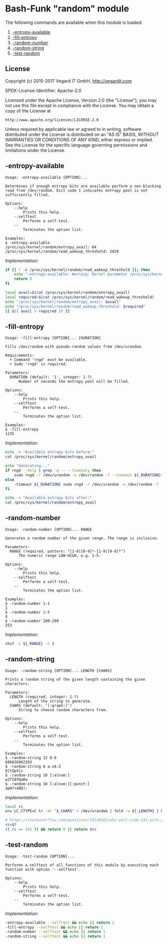 # Bash-Funk "random" module

[//]: # (THIS FILE IS GENERATED BY BASH-FUNK GENERATOR)

The following commands are available when this module is loaded:

1. [-entropy-available](#-entropy-available)
1. [-fill-entropy](#-fill-entropy)
1. [-random-number](#-random-number)
1. [-random-string](#-random-string)
1. [-test-random](#-test-random)


## <a name="license"></a>License

Copyright (c) 2015-2017 Vegard IT GmbH, http://vegardit.com

SPDX-License-Identifier: Apache-2.0

Licensed under the Apache License, Version 2.0 (the "License");
you may not use this file except in compliance with the License.
You may obtain a copy of the License at

    http://www.apache.org/licenses/LICENSE-2.0

Unless required by applicable law or agreed to in writing, software
distributed under the License is distributed on an "AS IS" BASIS,
WITHOUT WARRANTIES OR CONDITIONS OF ANY KIND, either express or implied.
See the License for the specific language governing permissions and
limitations under the License.


## <a name="-entropy-available"></a>-entropy-available

```
Usage: -entropy-available [OPTION]...

Determines if enough entropy bits are available perform a non-blocking read from /dev/random. Exit code 1 indicates entropy pool is not sufficiently filled.

Options:
    --help 
        Prints this help.
    --selftest 
        Performs a self-test.
    --
        Terminates the option list.

Examples:
$ -entropy-available 
/proc/sys/kernel/random/entropy_avail: 64
/proc/sys/kernel/random/read_wakeup_threshold: 2429
```

*Implementation:*
```bash
if [[ ! -e /proc/sys/kernel/random/read_wakeup_threshold ]]; then
    echo "-entropy-available: Warning: Kernel parameter /proc/sys/kernel/random/read_wakeup_threshold is not present, assuming sufficient entropy is available."
    return 0
fi

local avail=$(cat /proc/sys/kernel/random/entropy_avail)
local required=$(cat /proc/sys/kernel/random/read_wakeup_threshold)
echo "/proc/sys/kernel/random/entropy_avail: $avail"
echo "/proc/sys/kernel/random/read_wakeup_threshold: $required"
[[ $(( avail > required )) ]]
```


## <a name="-fill-entropy"></a>-fill-entropy

```
Usage: -fill-entropy [OPTION]... [DURATION]

Fills /dev/random with pseudo-random values from /dev/urandom.

Requirements:
  + Command 'rngd' must be available.
  + Sudo 'rngd' is required.

Parameters:
  DURATION (default: '1', integer: 1-?)
      Number of seconds the entropy pool will be filled.

Options:
    --help 
        Prints this help.
    --selftest 
        Performs a self-test.
    --
        Terminates the option list.

Examples:
$ -fill-entropy 
1235
```

*Implementation:*
```bash
echo -n "Available entropy bits before:"
cat /proc/sys/kernel/random/entropy_avail

echo "Generating..."
if rngd --help | grep -q -- --timeout; then
    sudo rngd -r /dev/urandom -o /dev/random -f --timeout ${_DURATION}
else
    -timeout ${_DURATION} sudo rngd -r /dev/urandom -o /dev/random -f
fi

echo -n "Available entropy bits after:"
cat /proc/sys/kernel/random/entropy_avail
```


## <a name="-random-number"></a>-random-number

```
Usage: -random-number [OPTION]... RANGE

Generates a random number of the given range. The range is inclusive.

Parameters:
  RANGE (required, pattern: "[1-9][0-9]*-[1-9][0-9]*")
      The numeric range LOW-HIGH, e.g. 1-5.

Options:
    --help 
        Prints this help.
    --selftest 
        Performs a self-test.
    --
        Terminates the option list.

Examples:
$ -random-number 1-1
1
$ -random-number 1-5
4
$ -random-number 200-299
253
```

*Implementation:*
```bash
shuf -i ${_RANGE} -n 1
```


## <a name="-random-string"></a>-random-string

```
Usage: -random-string [OPTION]... LENGTH [CHARS]

Prints a random string of the given length containing the given characters.

Parameters:
  LENGTH (required, integer: 1-?)
      Length of the string to generate.
  CHARS (default: '[:graph:]')
      String to choose random characters from.

Options:
    --help 
        Prints this help.
    --selftest 
        Performs a self-test.
    --
        Terminates the option list.

Examples:
$ -random-string 12 0-9
686026902293
$ -random-string 8 a-zA-Z
ECtQptCz
$ -random-string 10 [:alnum:]
w2TZ8fHaRw
$ -random-string 10 [:alnum:][:punct:]
4pH?+40D):
```

*Implementation:*
```bash
local rc
env LC_CTYPE=C tr -dc "$_CHARS" < /dev/urandom | fold -w ${_LENGTH} | head -n 1

# https://stackoverflow.com/questions/19120263/why-exit-code-141-with-grep-q
rc=$?
(( rc == 141 )) && return 0 || return $rc
```


## <a name="-test-random"></a>-test-random

```
Usage: -test-random [OPTION]...

Performs a selftest of all functions of this module by executing each function with option '--selftest'.

Options:
    --help 
        Prints this help.
    --selftest 
        Performs a self-test.
    --
        Terminates the option list.
```

*Implementation:*
```bash
-entropy-available --selftest && echo || return 1
-fill-entropy --selftest && echo || return 1
-random-number --selftest && echo || return 1
-random-string --selftest && echo || return 1
```
